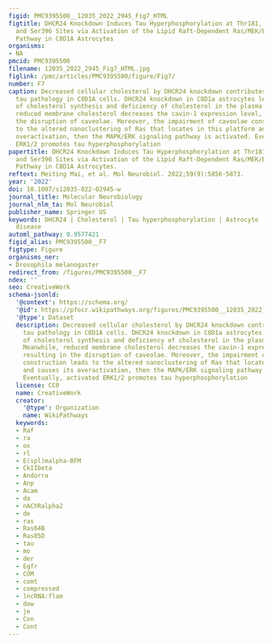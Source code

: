 ```yaml
---
figid: PMC9395500__12035_2022_2945_Fig7_HTML
figtitle: DHCR24 Knockdown Induces Tau Hyperphosphorylation at Thr181, Ser199, Ser262,
  and Ser396 Sites via Activation of the Lipid Raft-Dependent Ras/MEK/ERK Signaling
  Pathway in C8D1A Astrocytes
organisms:
- NA
pmcid: PMC9395500
filename: 12035_2022_2945_Fig7_HTML.jpg
figlink: /pmc/articles/PMC9395500/figure/Fig7/
number: F7
caption: Decreased cellular cholesterol by DHCR24 knockdown contributes to astrocytic
  tau pathology in C8D1A cells. DHCR24 knockdown in C8D1a astrocytes leads to inhibition
  of cholesterol synthesis and deficiency of cholesterol in the plasma membrane. Meanwhile,
  reduced membrane cholesterol decreases the cavin-1 expression level, resulting in
  the disruption of caveolae. Moreover, the impairment of caveolae construction leads
  to the altered nanoclustering of Ras that locates in this platform and causes its
  overactivation, then the MAPK/ERK signaling pathway is activated. Eventually, activated
  ERK1/2 promotes tau hyperphosphorylation
papertitle: DHCR24 Knockdown Induces Tau Hyperphosphorylation at Thr181, Ser199, Ser262,
  and Ser396 Sites via Activation of the Lipid Raft-Dependent Ras/MEK/ERK Signaling
  Pathway in C8D1A Astrocytes.
reftext: Meiting Mai, et al. Mol Neurobiol. 2022;59(9):5856-5873.
year: '2022'
doi: 10.1007/s12035-022-02945-w
journal_title: Molecular Neurobiology
journal_nlm_ta: Mol Neurobiol
publisher_name: Springer US
keywords: DHCR24 | Cholesterol | Tau hyperphosphorylation | Astrocyte | Alzheimer’s
  disease
automl_pathway: 0.9577421
figid_alias: PMC9395500__F7
figtype: Figure
organisms_ner:
- Drosophila melanogaster
redirect_from: /figures/PMC9395500__F7
ndex: ''
seo: CreativeWork
schema-jsonld:
  '@context': https://schema.org/
  '@id': https://pfocr.wikipathways.org/figures/PMC9395500__12035_2022_2945_Fig7_HTML.html
  '@type': Dataset
  description: Decreased cellular cholesterol by DHCR24 knockdown contributes to astrocytic
    tau pathology in C8D1A cells. DHCR24 knockdown in C8D1a astrocytes leads to inhibition
    of cholesterol synthesis and deficiency of cholesterol in the plasma membrane.
    Meanwhile, reduced membrane cholesterol decreases the cavin-1 expression level,
    resulting in the disruption of caveolae. Moreover, the impairment of caveolae
    construction leads to the altered nanoclustering of Ras that locates in this platform
    and causes its overactivation, then the MAPK/ERK signaling pathway is activated.
    Eventually, activated ERK1/2 promotes tau hyperphosphorylation
  license: CC0
  name: CreativeWork
  creator:
    '@type': Organization
    name: WikiPathways
  keywords:
  - Raf
  - ra
  - ox
  - rl
  - E(spl)malpha-BFM
  - CkIIbeta
  - Andorra
  - Anp
  - Acam
  - da
  - nAChRalpha2
  - de
  - ras
  - Ras64B
  - Ras85D
  - tau
  - mo
  - der
  - Egfr
  - COM
  - comt
  - compressed
  - lncRNA:flam
  - dow
  - je
  - Con
  - Cont
---
```


